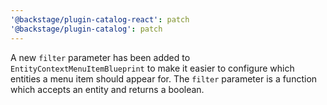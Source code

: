 ```yaml
---
'@backstage/plugin-catalog-react': patch
'@backstage/plugin-catalog': patch
---
```


A new `filter` parameter has been added to `EntityContextMenuItemBlueprint` to make it easier to configure which entities a menu item should appear for. The `filter` parameter is a function which accepts an entity and returns a boolean.
